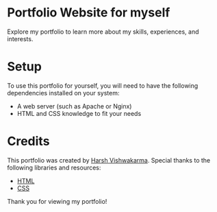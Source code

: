 # Portfolio Website for myself

Explore my portfolio to learn more about my skills, experiences, and interests.

# Setup
To use this portfolio for yourself, you will need to have the following dependencies installed on your system:
- A web server (such as Apache or Nginx) 
- HTML and CSS knowledge to fit your needs

# Credits
This portfolio was created by [Harsh Vishwakarma](https://github.com/imhxrsh/). Special thanks to the following libraries and resources:
- [HTML](https://html.spec.whatwg.org/)
- [CSS](https://www.w3.org/Style/CSS/Overview.en.html)


Thank you for viewing my portfolio!
